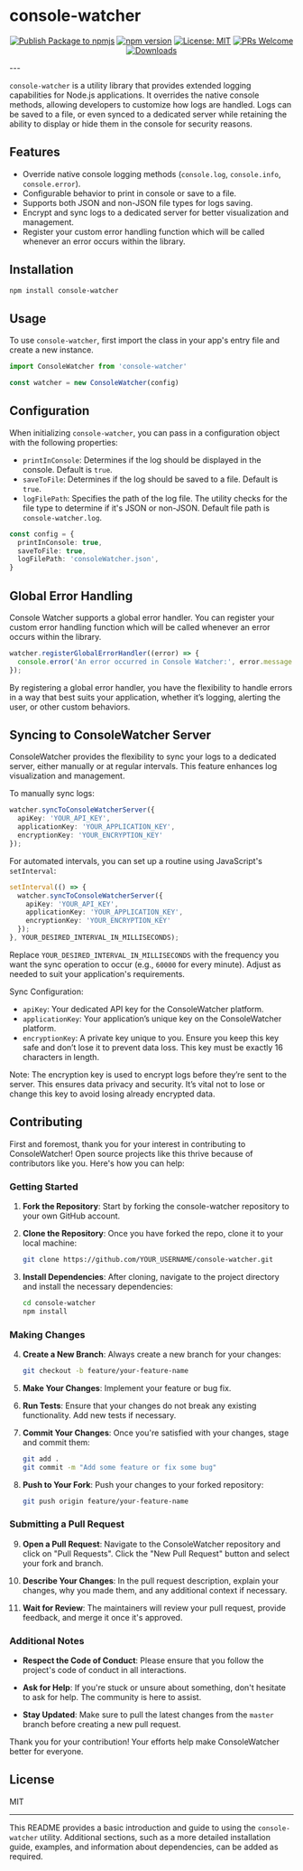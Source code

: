# console-watcher

<!-- markdownlint-disable MD029 -->
<!-- markdownlint-disable MD033 -->
<div align="center">

[![Publish Package to npmjs](https://github.com/francosion042/console-watcher/actions/workflows/npm-publish.yml/badge.svg)](https://github.com/francosion042/console-watcher/actions/workflows/npm-publish.yml)   [![npm version](https://img.shields.io/npm/v/console-watcher.svg?style=flat-square)](https://www.npmjs.org/package/console-watcher)   [![License: MIT](https://img.shields.io/badge/License-MIT-yellow.svg)](https://opensource.org/licenses/MIT)    [![PRs Welcome](https://img.shields.io/badge/PRs-welcome-brightgreen.svg)](http://makeapullrequest.com)    [![Downloads](https://img.shields.io/npm/dm/console-watcher.svg)](https://www.npmjs.com/package/console-watcher)

</div>
---

`console-watcher` is a utility library that provides extended logging capabilities for Node.js applications. It overrides the native console methods, allowing developers to customize how logs are handled. Logs can be saved to a file, or even synced to a dedicated server while retaining the ability to display or hide them in the console for security reasons.

## Features

- Override native console logging methods (`console.log`, `console.info`, `console.error`).
- Configurable behavior to print in console or save to a file.
- Supports both JSON and non-JSON file types for logs saving.
- Encrypt and sync logs to a dedicated server for better visualization and management.
- Register your custom error handling function which will be called whenever an error occurs within the library.

## Installation

```bash
npm install console-watcher
```

## Usage

To use `console-watcher`, first import the class in your app's entry file and create a new instance.

```typescript
import ConsoleWatcher from 'console-watcher'

const watcher = new ConsoleWatcher(config)
```

## Configuration

When initializing `console-watcher`, you can pass in a configuration object with the following properties:

- `printInConsole`: Determines if the log should be displayed in the console. Default is `true`.
- `saveToFile`: Determines if the log should be saved to a file. Default is `true`.
- `logFilePath`: Specifies the path of the log file. The utility checks for the file type to determine if it's JSON or non-JSON. Default file path is `console-watcher.log`.

```typescript
const config = {
  printInConsole: true,
  saveToFile: true,
  logFilePath: 'consoleWatcher.json',
}
```

## Global Error Handling

Console Watcher supports a global error handler. You can register your custom error handling function which will be called whenever an error occurs within the library.

```typescript
watcher.registerGlobalErrorHandler((error) => {
  console.error('An error occurred in Console Watcher:', error.message ?? error?.response?.statusText ?? 'Unknown');
});
```

By registering a global error handler, you have the flexibility to handle errors in a way that best suits your application, whether it’s logging, alerting the user, or other custom behaviors.

## Syncing to ConsoleWatcher Server

ConsoleWatcher provides the flexibility to sync your logs to a dedicated server, either manually or at regular intervals. This feature enhances log visualization and management.

To manually sync logs:

```typescript
watcher.syncToConsoleWatcherServer({
  apiKey: 'YOUR_API_KEY',
  applicationKey: 'YOUR_APPLICATION_KEY',
  encryptionKey: 'YOUR_ENCRYPTION_KEY'
});
```

For automated intervals, you can set up a routine using JavaScript's `setInterval`:

```typescript
setInterval(() => {
  watcher.syncToConsoleWatcherServer({
    apiKey: 'YOUR_API_KEY',
    applicationKey: 'YOUR_APPLICATION_KEY',
    encryptionKey: 'YOUR_ENCRYPTION_KEY'
  });
}, YOUR_DESIRED_INTERVAL_IN_MILLISECONDS);
```

Replace `YOUR_DESIRED_INTERVAL_IN_MILLISECONDS` with the frequency you want the sync operation to occur (e.g., `60000` for every minute). Adjust as needed to suit your application's requirements.

Sync Configuration:

- `apiKey`: Your dedicated API key for the ConsoleWatcher platform.
- `applicationKey`: Your application’s unique key on the ConsoleWatcher platform.
- `encryptionKey`: A private key unique to you. Ensure you keep this key safe and don’t lose it to prevent data loss. This key must be exactly 16 characters in length.

Note: The encryption key is used to encrypt logs before they’re sent to the server. This ensures data privacy and security. It’s vital not to lose or change this key to avoid losing already encrypted data.

## Contributing

First and foremost, thank you for your interest in contributing to ConsoleWatcher! Open source projects like this thrive because of contributors like you. Here's how you can help:

### Getting Started

1. **Fork the Repository**: Start by forking the console-watcher repository to your own GitHub account.

2. **Clone the Repository**: Once you have forked the repo, clone it to your local machine:

   ```bash
   git clone https://github.com/YOUR_USERNAME/console-watcher.git
   ```

3. **Install Dependencies**: After cloning, navigate to the project directory and install the necessary dependencies:

   ```bash
   cd console-watcher
   npm install
   ```

### Making Changes

4. **Create a New Branch**: Always create a new branch for your changes:

   ```bash
   git checkout -b feature/your-feature-name
   ```

5. **Make Your Changes**: Implement your feature or bug fix.

6. **Run Tests**: Ensure that your changes do not break any existing functionality. Add new tests if necessary.

7. **Commit Your Changes**: Once you're satisfied with your changes, stage and commit them:

   ```bash
   git add .
   git commit -m "Add some feature or fix some bug"
   ```

8. **Push to Your Fork**: Push your changes to your forked repository:

   ```bash
   git push origin feature/your-feature-name
   ```

### Submitting a Pull Request

9. **Open a Pull Request**: Navigate to the ConsoleWatcher repository and click on "Pull Requests". Click the "New Pull Request" button and select your fork and branch.

10. **Describe Your Changes**: In the pull request description, explain your changes, why you made them, and any additional context if necessary.

11. **Wait for Review**: The maintainers will review your pull request, provide feedback, and merge it once it's approved.

### Additional Notes

- **Respect the Code of Conduct**: Please ensure that you follow the project's code of conduct in all interactions.

- **Ask for Help**: If you're stuck or unsure about something, don't hesitate to ask for help. The community is here to assist.

- **Stay Updated**: Make sure to pull the latest changes from the `master` branch before creating a new pull request.

Thank you for your contribution! Your efforts help make ConsoleWatcher better for everyone.

## License

MIT

---

This README provides a basic introduction and guide to using the `console-watcher` utility. Additional sections, such as a more detailed installation guide, examples, and information about dependencies, can be added as required.

